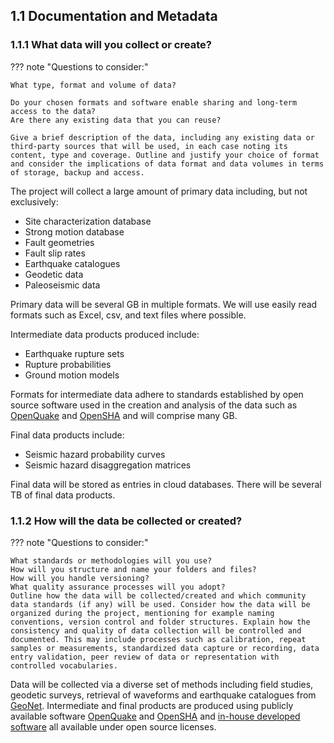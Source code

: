  
## 1.1 Documentation and Metadata

### 1.1.1 What data will you collect or create?

??? note "Questions to consider:"

    What type, format and volume of data?
    
    Do your chosen formats and software enable sharing and long-term access to the data?
    Are there any existing data that you can reuse?
    
    Give a brief description of the data, including any existing data or third-party sources that will be used, in each case noting its content, type and coverage. Outline and justify your choice of format and consider the implications of data format and data volumes in terms of storage, backup and access.

The project will collect a large amount of primary data including, but not exclusively:

* Site characterization database
* Strong motion database
* Fault geometries
* Fault slip rates
* Earthquake catalogues
* Geodetic data
* Paleoseismic data

Primary data will be several GB in multiple formats. We will use easily read formats such as Excel, csv, and text files where possible.

Intermediate data products produced include:

* Earthquake rupture sets
* Rupture probabilities
* Ground motion models

Formats for intermediate data adhere to standards established by open source software used in the creation and analysis of the data such as [OpenQuake](https://github.com/gem/oq-engine) and [OpenSHA](https://opensha.org/) and will comprise many GB.

Final data products include:

* Seismic hazard probability curves
* Seismic hazard disaggregation matrices

Final data will be stored as entries in cloud databases. There will be several TB of final data products.

### 1.1.2 How will the data be collected or created?

??? note "Questions to consider:"

    What standards or methodologies will you use?
    How will you structure and name your folders and files?
    How will you handle versioning?
    What quality assurance processes will you adopt?
    Outline how the data will be collected/created and which community data standards (if any) will be used. Consider how the data will be organized during the project, mentioning for example naming conventions, version control and folder structures. Explain how the consistency and quality of data collection will be controlled and documented. This may include processes such as calibration, repeat samples or measurements, standardized data capture or recording, data entry validation, peer review of data or representation with controlled vocabularies.

Data will be collected via a diverse set of methods including field studies, geodetic surveys, retrieval of waveforms and earthquake catalogues from [GeoNet](https://www.geonet.org.nz/). Intermediate and final products are produced using publicly available software [OpenQuake](https://github.com/gem/oq-engine) and [OpenSHA](https://opensha.org/)  and [in-house developed software](https://github.com/GNS-Science) all available under open source licenses.
